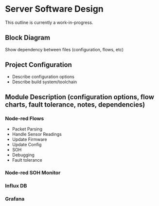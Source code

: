 # Server Software Design
This outline is currently a work-in-progress.

## Block Diagram
Show dependency between files (configuration, flows, etc)

## Project Configuration
- Describe configuration options
- Describe build system/toolchain

## Module Description (configuration options, flow charts, fault tolerance, notes, dependencies)
### Node-red Flows
- Packet Parsing
- Handle Sensor Readings
- Update Firmware
- Update Config
- SOH
- Debugging
- Fault tolerance
### Node-red SOH Monitor
### Influx DB
### Grafana

